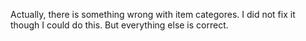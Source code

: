 Actually, there is something wrong with item categores.
I did not fix it though I could do this.
But everything else is correct.
